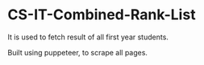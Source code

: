 # CS-IT-Combined-Rank-List

It is used to fetch result of all first year students.

Built using puppeteer, to scrape all pages.
